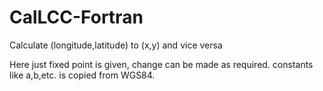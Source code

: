 # CalLCC-Fortran
Calculate (longitude,latitude) to (x,y) and vice versa

Here just fixed point is given, change can be made as required.
constants like a,b,etc. is copied from WGS84.
